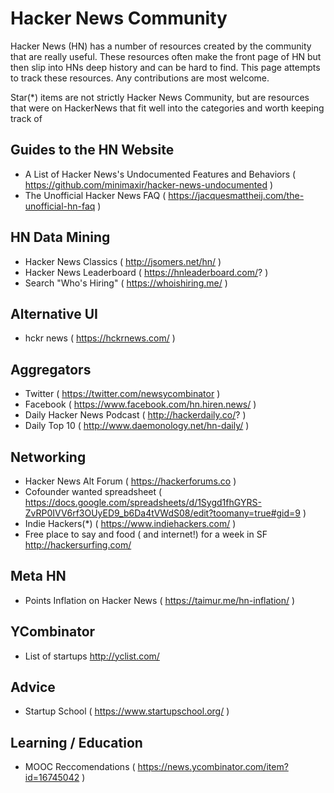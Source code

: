 # Hacker News Community

Hacker News (HN) has a number of resources created by the community that are really useful.  These resources often make the front page of HN but then slip into HNs deep history and can be hard to find.  This page attempts to track these resources.  Any contributions are most welcome.

Star(*) items are not strictly Hacker News Community, but are resources that were on HackerNews that fit well into the categories and worth keeping track of

## Guides to the HN Website

- A List of Hacker News's Undocumented Features and Behaviors ( https://github.com/minimaxir/hacker-news-undocumented )
- The Unofficial Hacker News FAQ  ( https://jacquesmattheij.com/the-unofficial-hn-faq )

## HN Data Mining

- Hacker News Classics ( http://jsomers.net/hn/ )
- Hacker News Leaderboard ( https://hnleaderboard.com/? )
- Search "Who's Hiring" ( https://whoishiring.me/ )

## Alternative UI

- hckr news ( https://hckrnews.com/ )

## Aggregators

- Twitter ( https://twitter.com/newsycombinator )
- Facebook ( https://www.facebook.com/hn.hiren.news/ )
- Daily Hacker News Podcast ( http://hackerdaily.co/? )
- Daily Top 10  ( http://www.daemonology.net/hn-daily/ )

## Networking

- Hacker News Alt Forum ( https://hackerforums.co )
- Cofounder wanted spreadsheet ( https://docs.google.com/spreadsheets/d/1Sygd1fhGYRS-ZvRP0IVV6rf3OUyED9_b6Da4tVWdS08/edit?toomany=true#gid=9 )
- Indie Hackers(*) ( https://www.indiehackers.com/ )
- Free place to say and food ( and internet!) for a week in SF http://hackersurfing.com/

## Meta HN

- Points Inflation on Hacker News ( https://taimur.me/hn-inflation/ )

## YCombinator

- List of startups http://yclist.com/

## Advice

- Startup School ( https://www.startupschool.org/ )

## Learning / Education 

- MOOC Reccomendations ( https://news.ycombinator.com/item?id=16745042 )



